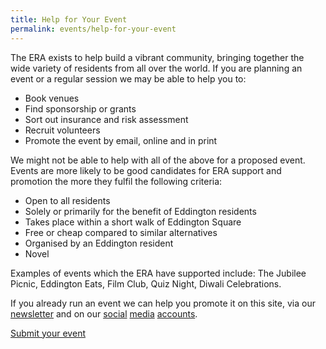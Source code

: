 ```yaml
---
title: Help for Your Event
permalink: events/help-for-your-event
---
```


The ERA exists to help build a vibrant community, bringing together the wide variety of residents
from all over the world. If you are planning an event or a regular session we may be able to help
you to:

* Book venues
* Find sponsorship or grants
* Sort out insurance and risk assessment
* Recruit volunteers
* Promote the event by email, online and in print

<a name="support_criteria"></a>

We might not be able to help with all of the above for a proposed event. Events are more likely to
be good candidates for ERA support and promotion the more they fulfil the following criteria:

* Open to all residents
* Solely or primarily for the benefit of Eddington residents
* Takes place within a short walk of Eddington Square
* Free or cheap compared to similar alternatives
* Organised by an Eddington resident
* Novel

Examples of events which the ERA have supported include: The Jubilee Picnic, Eddington Eats,
Film Club, Quiz Night, Diwali Celebrations.

If you already run an event we can help you promote it on this site,
via our [newsletter](https://us5.campaign-archive.com/home/?u=77028e27d8594eefd09bbb473&id=4e3157944d)
and on our
[social](https://instagram.com/eddington_ra)
[media](https://x.com/EddingtonRA)
[accounts](https://m.facebook.com/EddingtonRA).

<a class="btn btn-primary fs-3" href="/events/submit" target="_BLANK">Submit your event</a>
